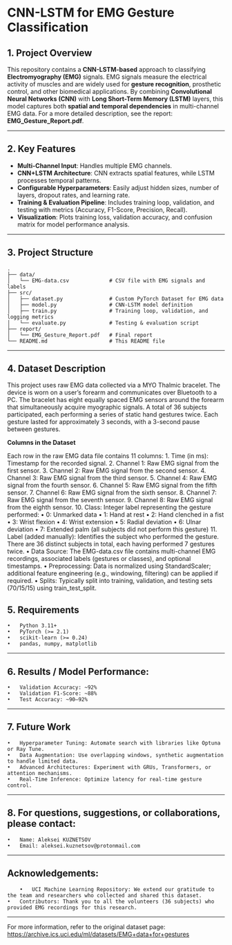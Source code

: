 # CNN-LSTM for EMG Gesture Classification

## 1. Project Overview
This repository contains a **CNN-LSTM-based** approach to classifying **Electromyography (EMG)** signals. EMG signals measure the electrical activity of muscles and are widely used for **gesture recognition**, prosthetic control, and other biomedical applications. By combining **Convolutional Neural Networks (CNN)** with **Long Short-Term Memory (LSTM)** layers, this model captures both **spatial and temporal dependencies** in multi-channel EMG data. For a more detailed description, see the report: **EMG_Gesture_Report.pdf**.

---

## 2. Key Features
- **Multi-Channel Input**: Handles multiple EMG channels.  
- **CNN+LSTM Architecture**: CNN extracts spatial features, while LSTM processes temporal patterns.  
- **Configurable Hyperparameters**: Easily adjust hidden sizes, number of layers, dropout rates, and learning rate.  
- **Training & Evaluation Pipeline**: Includes training loop, validation, and testing with metrics (Accuracy, F1-Score, Precision, Recall).  
- **Visualization**: Plots training loss, validation accuracy, and confusion matrix for model performance analysis.

---

## 3. Project Structure
```text
.
├── data/
│   └── EMG-data.csv             # CSV file with EMG signals and labels
├── src/
│   ├── dataset.py               # Custom PyTorch Dataset for EMG data
│   ├── model.py                 # CNN-LSTM model definition
│   ├── train.py                 # Training loop, validation, and logging metrics
│   └── evaluate.py              # Testing & evaluation script
├── report/
│   └── EMG_Gesture_Report.pdf   # Final report
└── README.md                    # This README file

```
---

## 4. Dataset Description

This project uses raw EMG data collected via a MYO Thalmic bracelet. The device is worn on a user’s forearm and communicates over Bluetooth to a PC. 
The bracelet has eight equally spaced EMG sensors around the forearm that simultaneously acquire myographic signals.
A total of 36 subjects participated, each performing a series of static hand gestures twice. Each gesture lasted for approximately 3 seconds, with a 3-second pause between gestures.

**Columns in the Dataset**

Each row in the raw EMG data file contains 11 columns:
	1.	Time (in ms): Timestamp for the recorded signal.
	2.	Channel 1: Raw EMG signal from the first sensor.
	3.	Channel 2: Raw EMG signal from the second sensor.
	4.	Channel 3: Raw EMG signal from the third sensor.
	5.	Channel 4: Raw EMG signal from the fourth sensor.
	6.	Channel 5: Raw EMG signal from the fifth sensor.
	7.	Channel 6: Raw EMG signal from the sixth sensor.
	8.	Channel 7: Raw EMG signal from the seventh sensor.
	9.	Channel 8: Raw EMG signal from the eighth sensor.
	10.	Class: Integer label representing the gesture performed:
          	•	0: Unmarked data
        	•	1: Hand at rest
         	•	2: Hand clenched in a fist
        	•	3: Wrist flexion
        	•	4: Wrist extension
        	•	5: Radial deviation
         	•	6: Ulnar deviation
        	•	7: Extended palm (all subjects did not perform this gesture)
       11.	Label (added manually): Identifies the subject who performed the gesture. There are 36 distinct subjects in total, each having performed 7 gestures twice.
	•	Data Source: The EMG-data.csv file contains multi-channel EMG recordings, associated labels (gestures or classes), and optional timestamps.
	•	Preprocessing: Data is normalized using StandardScaler; additional feature engineering (e.g., windowing, filtering) can be applied if required.
	•	Splits: Typically split into training, validation, and testing sets (70/15/15) using train_test_split.

## 5. Requirements
	•	Python 3.11+
	•	PyTorch (>= 2.1)
	•	scikit-learn (>= 0.24)
	•	pandas, numpy, matplotlib
 ---

## 6. Results / Model Performance:
	•	Validation Accuracy: ~92%
	•	Validation F1-Score: ~88%
	•	Test Accuracy: ~90–92%
 ---

## 7. Future Work
	•	Hyperparameter Tuning: Automate search with libraries like Optuna or Ray Tune.
	•	Data Augmentation: Use overlapping windows, synthetic augmentation to handle limited data.
	•	Advanced Architectures: Experiment with GRUs, Transformers, or attention mechanisms.
	•	Real-Time Inference: Optimize latency for real-time gesture control.
 ---

## 8. For questions, suggestions, or collaborations, please contact:
	•	Name: Aleksei KUZNETSOV
	•	Email: aleksei.kuznetsov@protonmail.com
 ---

## Acknowledgements:
        •	UCI Machine Learning Repository: We extend our gratitude to the team and researchers who collected and shared this dataset.
	•	Contributors: Thank you to all the volunteers (36 subjects) who provided EMG recordings for this research.
 ---

For more information, refer to the original dataset page:
https://archive.ics.uci.edu/ml/datasets/EMG+data+for+gestures
